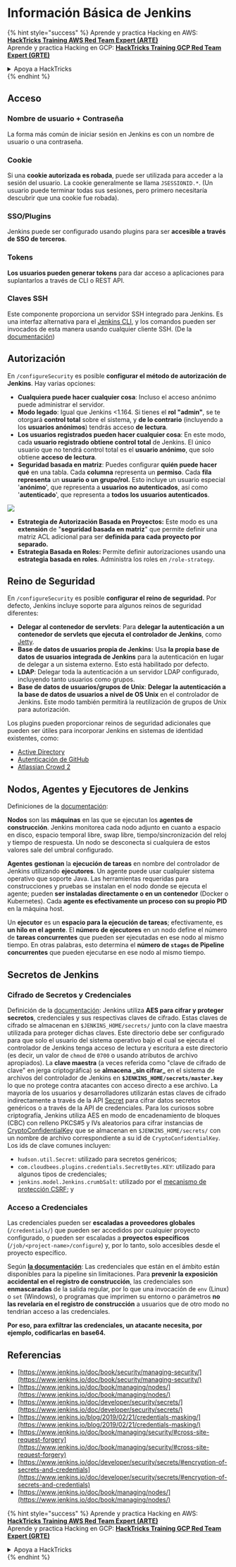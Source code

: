 # Información Básica de Jenkins

{% hint style="success" %}
Aprende y practica Hacking en AWS:<img src="../../.gitbook/assets/image (1) (1).png" alt="" data-size="line">[**HackTricks Training AWS Red Team Expert (ARTE)**](https://training.hacktricks.xyz/courses/arte)<img src="../../.gitbook/assets/image (1) (1).png" alt="" data-size="line">\
Aprende y practica Hacking en GCP: <img src="../../.gitbook/assets/image (2).png" alt="" data-size="line">[**HackTricks Training GCP Red Team Expert (GRTE)**<img src="../../.gitbook/assets/image (2).png" alt="" data-size="line">](https://training.hacktricks.xyz/courses/grte)

<details>

<summary>Apoya a HackTricks</summary>

* Revisa los [**planes de suscripción**](https://github.com/sponsors/carlospolop)!
* **Únete al** 💬 [**grupo de Discord**](https://discord.gg/hRep4RUj7f) o al [**grupo de telegram**](https://t.me/peass) o **síguenos** en **Twitter** 🐦 [**@hacktricks\_live**](https://twitter.com/hacktricks\_live)**.**
* **Comparte trucos de hacking enviando PRs a los** [**HackTricks**](https://github.com/carlospolop/hacktricks) y [**HackTricks Cloud**](https://github.com/carlospolop/hacktricks-cloud) repos de github.

</details>
{% endhint %}

## Acceso

### Nombre de usuario + Contraseña

La forma más común de iniciar sesión en Jenkins es con un nombre de usuario o una contraseña.

### Cookie

Si una **cookie autorizada es robada**, puede ser utilizada para acceder a la sesión del usuario. La cookie generalmente se llama `JSESSIONID.*`. (Un usuario puede terminar todas sus sesiones, pero primero necesitaría descubrir que una cookie fue robada).

### SSO/Plugins

Jenkins puede ser configurado usando plugins para ser **accesible a través de SSO de terceros**.

### Tokens

**Los usuarios pueden generar tokens** para dar acceso a aplicaciones para suplantarlos a través de CLI o REST API.

### Claves SSH

Este componente proporciona un servidor SSH integrado para Jenkins. Es una interfaz alternativa para el [Jenkins CLI](https://www.jenkins.io/doc/book/managing/cli/), y los comandos pueden ser invocados de esta manera usando cualquier cliente SSH. (De la [documentación](https://plugins.jenkins.io/sshd/))

## Autorización

En `/configureSecurity` es posible **configurar el método de autorización de Jenkins**. Hay varias opciones:

* **Cualquiera puede hacer cualquier cosa**: Incluso el acceso anónimo puede administrar el servidor.
* **Modo legado**: Igual que Jenkins <1.164. Si tienes el **rol "admin"**, se te otorgará **control total** sobre el sistema, y **de lo contrario** (incluyendo a los **usuarios anónimos**) tendrás acceso **de lectura**.
* **Los usuarios registrados pueden hacer cualquier cosa**: En este modo, cada **usuario registrado obtiene control total** de Jenkins. El único usuario que no tendrá control total es el **usuario anónimo**, que solo obtiene **acceso de lectura**.
* **Seguridad basada en matriz**: Puedes configurar **quién puede hacer qué** en una tabla. Cada **columna** representa un **permiso**. Cada **fila** **representa** un **usuario o un grupo/rol.** Esto incluye un usuario especial '**anónimo**', que representa a **usuarios no autenticados**, así como '**autenticado**', que representa a **todos los usuarios autenticados**.

![](<../../.gitbook/assets/image (149).png>)

* **Estrategia de Autorización Basada en Proyectos:** Este modo es una **extensión** de "**seguridad basada en matriz**" que permite definir una matriz ACL adicional para ser **definida para cada proyecto por separado.**
* **Estrategia Basada en Roles:** Permite definir autorizaciones usando una **estrategia basada en roles**. Administra los roles en `/role-strategy`.

## **Reino de Seguridad**

En `/configureSecurity` es posible **configurar el reino de seguridad.** Por defecto, Jenkins incluye soporte para algunos reinos de seguridad diferentes:

* **Delegar al contenedor de servlets**: Para **delegar la autenticación a un contenedor de servlets que ejecuta el controlador de Jenkins**, como [Jetty](https://www.eclipse.org/jetty/).
* **Base de datos de usuarios propia de Jenkins:** Usa **la propia base de datos de usuarios integrada de Jenkins** para la autenticación en lugar de delegar a un sistema externo. Esto está habilitado por defecto.
* **LDAP**: Delegar toda la autenticación a un servidor LDAP configurado, incluyendo tanto usuarios como grupos.
* **Base de datos de usuarios/grupos de Unix**: **Delegar la autenticación a la base de datos de usuarios a nivel de OS Unix** en el controlador de Jenkins. Este modo también permitirá la reutilización de grupos de Unix para autorización.

Los plugins pueden proporcionar reinos de seguridad adicionales que pueden ser útiles para incorporar Jenkins en sistemas de identidad existentes, como:

* [Active Directory](https://plugins.jenkins.io/active-directory)
* [Autenticación de GitHub](https://plugins.jenkins.io/github-oauth)
* [Atlassian Crowd 2](https://plugins.jenkins.io/crowd2)

## Nodos, Agentes y Ejecutores de Jenkins

Definiciones de la [documentación](https://www.jenkins.io/doc/book/managing/nodes/):

**Nodos** son las **máquinas** en las que se ejecutan los **agentes de construcción**. Jenkins monitorea cada nodo adjunto en cuanto a espacio en disco, espacio temporal libre, swap libre, tiempo/sincronización del reloj y tiempo de respuesta. Un nodo se desconecta si cualquiera de estos valores sale del umbral configurado.

**Agentes** **gestionan** la **ejecución de tareas** en nombre del controlador de Jenkins utilizando **ejecutores**. Un agente puede usar cualquier sistema operativo que soporte Java. Las herramientas requeridas para construcciones y pruebas se instalan en el nodo donde se ejecuta el agente; pueden **ser instaladas directamente o en un contenedor** (Docker o Kubernetes). Cada **agente es efectivamente un proceso con su propio PID** en la máquina host.

Un **ejecutor** es un **espacio para la ejecución de tareas**; efectivamente, es **un hilo en el agente**. El **número de ejecutores** en un nodo define el número de **tareas concurrentes** que pueden ser ejecutadas en ese nodo al mismo tiempo. En otras palabras, esto determina el **número de `stages` de Pipeline concurrentes** que pueden ejecutarse en ese nodo al mismo tiempo.

## Secretos de Jenkins

### Cifrado de Secretos y Credenciales

Definición de la [documentación](https://www.jenkins.io/doc/developer/security/secrets/#encryption-of-secrets-and-credentials): Jenkins utiliza **AES para cifrar y proteger secretos**, credenciales y sus respectivas claves de cifrado. Estas claves de cifrado se almacenan en `$JENKINS_HOME/secrets/` junto con la clave maestra utilizada para proteger dichas claves. Este directorio debe ser configurado para que solo el usuario del sistema operativo bajo el cual se ejecuta el controlador de Jenkins tenga acceso de lectura y escritura a este directorio (es decir, un valor de `chmod` de `0700` o usando atributos de archivo apropiados). La **clave maestra** (a veces referida como "clave de cifrado de clave" en jerga criptográfica) se **almacena \_sin cifrar\_** en el sistema de archivos del controlador de Jenkins en **`$JENKINS_HOME/secrets/master.key`** lo que no protege contra atacantes con acceso directo a ese archivo. La mayoría de los usuarios y desarrolladores utilizarán estas claves de cifrado indirectamente a través de la API [Secret](https://javadoc.jenkins.io/byShortName/Secret) para cifrar datos secretos genéricos o a través de la API de credenciales. Para los curiosos sobre criptografía, Jenkins utiliza AES en modo de encadenamiento de bloques (CBC) con relleno PKCS#5 y IVs aleatorios para cifrar instancias de [CryptoConfidentialKey](https://javadoc.jenkins.io/byShortName/CryptoConfidentialKey) que se almacenan en `$JENKINS_HOME/secrets/` con un nombre de archivo correspondiente a su id de `CryptoConfidentialKey`. Los ids de clave comunes incluyen:

* `hudson.util.Secret`: utilizado para secretos genéricos;
* `com.cloudbees.plugins.credentials.SecretBytes.KEY`: utilizado para algunos tipos de credenciales;
* `jenkins.model.Jenkins.crumbSalt`: utilizado por el [mecanismo de protección CSRF](https://www.jenkins.io/doc/book/managing/security/#cross-site-request-forgery); y

### Acceso a Credenciales

Las credenciales pueden ser **escaladas a proveedores globales** (`/credentials/`) que pueden ser accedidos por cualquier proyecto configurado, o pueden ser escaladas a **proyectos específicos** (`/job/<project-name>/configure`) y, por lo tanto, solo accesibles desde el proyecto específico.

Según [**la documentación**](https://www.jenkins.io/blog/2019/02/21/credentials-masking/): Las credenciales que están en el ámbito están disponibles para la pipeline sin limitaciones. Para **prevenir la exposición accidental en el registro de construcción**, las credenciales son **enmascaradas** de la salida regular, por lo que una invocación de `env` (Linux) o `set` (Windows), o programas que imprimen su entorno o parámetros **no las revelaría en el registro de construcción** a usuarios que de otro modo no tendrían acceso a las credenciales.

**Por eso, para exfiltrar las credenciales, un atacante necesita, por ejemplo, codificarlas en base64.**

## Referencias

* [https://www.jenkins.io/doc/book/security/managing-security/](https://www.jenkins.io/doc/book/security/managing-security/)
* [https://www.jenkins.io/doc/book/managing/nodes/](https://www.jenkins.io/doc/book/managing/nodes/)
* [https://www.jenkins.io/doc/developer/security/secrets/](https://www.jenkins.io/doc/developer/security/secrets/)
* [https://www.jenkins.io/blog/2019/02/21/credentials-masking/](https://www.jenkins.io/blog/2019/02/21/credentials-masking/)
* [https://www.jenkins.io/doc/book/managing/security/#cross-site-request-forgery](https://www.jenkins.io/doc/book/managing/security/#cross-site-request-forgery)
* [https://www.jenkins.io/doc/developer/security/secrets/#encryption-of-secrets-and-credentials](https://www.jenkins.io/doc/developer/security/secrets/#encryption-of-secrets-and-credentials)
* [https://www.jenkins.io/doc/book/managing/nodes/](https://www.jenkins.io/doc/book/managing/nodes/)

{% hint style="success" %}
Aprende y practica Hacking en AWS:<img src="../../.gitbook/assets/image (1) (1).png" alt="" data-size="line">[**HackTricks Training AWS Red Team Expert (ARTE)**](https://training.hacktricks.xyz/courses/arte)<img src="../../.gitbook/assets/image (1) (1).png" alt="" data-size="line">\
Aprende y practica Hacking en GCP: <img src="../../.gitbook/assets/image (2).png" alt="" data-size="line">[**HackTricks Training GCP Red Team Expert (GRTE)**<img src="../../.gitbook/assets/image (2).png" alt="" data-size="line">](https://training.hacktricks.xyz/courses/grte)

<details>

<summary>Apoya a HackTricks</summary>

* Revisa los [**planes de suscripción**](https://github.com/sponsors/carlospolop)!
* **Únete al** 💬 [**grupo de Discord**](https://discord.gg/hRep4RUj7f) o al [**grupo de telegram**](https://t.me/peass) o **síguenos** en **Twitter** 🐦 [**@hacktricks\_live**](https://twitter.com/hacktricks\_live)**.**
* **Comparte trucos de hacking enviando PRs a los** [**HackTricks**](https://github.com/carlospolop/hacktricks) y [**HackTricks Cloud**](https://github.com/carlospolop/hacktricks-cloud) repos de github.

</details>
{% endhint %}
